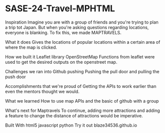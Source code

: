# SASE-24-Travel-MPHTML

Inspiration
Imagine you are with a group of friends and you're trying to plan a trip tot Japan. But when you're asking questions regarding locations, everyone is blanking. To fix this, we made MAPTRAVELS.

What it does
Gives the locations of popular locations within a certain area of where the map is clicked.

How we built it
Leaflet library OpenStreetMap Functions from leaflet were used to get the desired outputs on the openstreet map.

Challenges we ran into
Github pushing Pushing the pull door and pulling the push door

Accomplishments that we're proud of
Getting the APIs to work earlier than even the mentors thought we would.

What we learned
How to use map APIs and the basic of github with a group

What's next for Maptravels
To continue, adding more attractions and adding a feature to change the distance of attractions would be imperative.

Built With
html5
javascript
python
Try it out
 blaze34536.github.io
